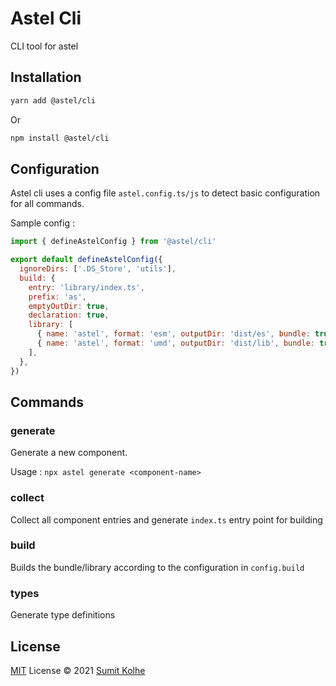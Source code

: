 # Astel Cli

CLI tool for astel

## Installation

```sh
yarn add @astel/cli
```

Or

```sh
npm install @astel/cli
```

## Configuration

Astel cli uses a config file `astel.config.ts/js` to detect basic configuration for all commands.

Sample config :

```js
import { defineAstelConfig } from '@astel/cli'

export default defineAstelConfig({
  ignoreDirs: ['.DS_Store', 'utils'],
  build: {
    entry: 'library/index.ts',
    prefix: 'as',
    emptyOutDir: true,
    declaration: true,
    library: [
      { name: 'astel', format: 'esm', outputDir: 'dist/es', bundle: true, summary: true },
      { name: 'astel', format: 'umd', outputDir: 'dist/lib', bundle: true, summary: true },
    ],
  },
})
```

## Commands

### generate

Generate a new component.

Usage :  `npx astel generate <component-name>`

### collect

Collect all component entries and generate `index.ts` entry point for building

### build

Builds the bundle/library according to the configuration in `config.build`

### types

Generate type definitions

## License

[MIT](./LICENSE) License © 2021 [Sumit Kolhe](https://github.com/sumitkolhe)
